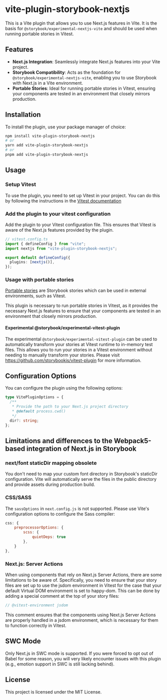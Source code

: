 # vite-plugin-storybook-nextjs

This is a Vite plugin that allows you to use Next.js features in Vite. It is the basis for `@storybook/experimental-nextjs-vite` and should be used when running portable stories in Vitest.

## Features

- **Next.js Integration**: Seamlessly integrate Next.js features into your Vite project.
- **Storybook Compatibility**: Acts as the foundation for `@storybook/experimental-nextjs-vite`, enabling you to use Storybook with Next.js in a Vite environment.
- **Portable Stories**: Ideal for running portable stories in Vitest, ensuring your components are tested in an environment that closely mirrors production.

## Installation

To install the plugin, use your package manager of choice:

```sh
npm install vite-plugin-storybook-nextjs
# or
yarn add vite-plugin-storybook-nextjs
# or
pnpm add vite-plugin-storybook-nextjs
```

## Usage

### Setup Vitest

To use the plugin, you need to set up Vitest in your project. You can do this by following the instructions in the [Vitest documentation](https://vitest.dev/guide/)

### Add the plugin to your vitest configuration

Add the plugin to your Vitest configuration file. This ensures that Vitest is aware of the Next.js features provided by the plugin.

```ts
// vitest.config.ts
import { defineConfig } from "vite";
import nextjs from "vite-plugin-storybook-nextjs";

export default defineConfig({
  plugins: [nextjs()],
});
```

### Usage with portable stories

[Portable stories](https://storybook.js.org/docs/api/portable-stories/portable-stories-vitest) are Storybook stories which can be used in external environments, such as Vitest.

This plugin is necessary to run portable stories in Vitest, as it provides the necessary Next.js features to ensure that your components are tested in an environment that closely mirrors production.

#### Experimental @storybook/experimental-vitest-plugin

The experimental `@storybook/experimental-vitest-plugin` can be used to automatically transform your stories at Vitest runtime to in-memory test files. This allows you to run your stories in a Vitest environment without needing to manually transform your stories. Please visit https://github.com/storybookjs/vitest-plugin for more information.

## Configuration Options

You can configure the plugin using the following options:

```ts
type VitePluginOptions = {
  /**
   * Provide the path to your Next.js project directory
   * @default process.cwd()
   */
  dir?: string;
};
```

## Limitations and differences to the Webpack5-based integration of Next.js in Storybook

### next/font staticDir mapping obsolete

You don't need to map your custom font directory in Storybook's staticDir configuration. Vite will automatically serve the files in the public directory and provide assets during production build.

### CSS/SASS

The `sassOptions` in `next.config.js` is not supported. Please use Vite's configuration options to configure the Sass compiler:

```js
css: {
    preprocessorOptions: {
        scss: {
            quietDeps: true
        },
    }
},
```

### Next.js: Server Actions

When using components that rely on Next.js Server Actions, there are some limitations to be aware of. Specifically, you need to ensure that your story files are set up to use the jsdom environment in Vitest for the case that your default Virtual DOM environment is set to happy-dom. This can be done by adding a special comment at the top of your story files:

```js
// @vitest-environment jsdom
```

This comment ensures that the components using Next.js Server Actions are properly handled in a jsdom environment, which is necessary for them to function correctly in Vitest.

## SWC Mode

Only Next.js in SWC mode is supported. If you were forced to opt out of Babel for some reason, you will very likely encounter issues with this plugin (e.g., emotion support in SWC is still lacking behind).

## License

This project is licensed under the MIT License.
